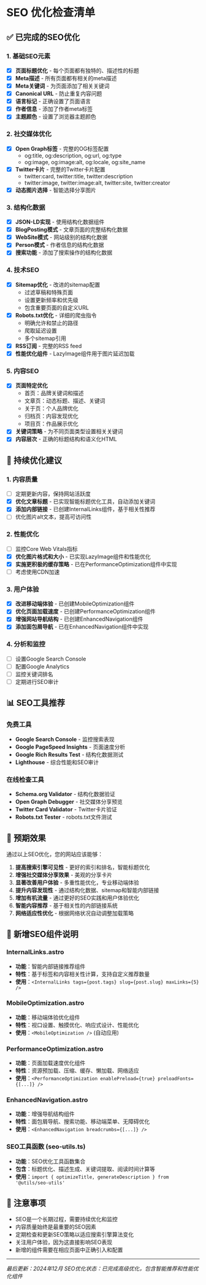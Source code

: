 # SEO 优化检查清单

## ✅ 已完成的SEO优化

### 1. 基础SEO元素
- [x] **页面标题优化** - 每个页面都有独特的、描述性的标题
- [x] **Meta描述** - 所有页面都有相关的meta描述
- [x] **Meta关键词** - 为页面添加了相关关键词
- [x] **Canonical URL** - 防止重复内容问题
- [x] **语言标记** - 正确设置了页面语言
- [x] **作者信息** - 添加了作者meta标签
- [x] **主题颜色** - 设置了浏览器主题颜色

### 2. 社交媒体优化
- [x] **Open Graph标签** - 完整的OG标签配置
  - og:title, og:description, og:url, og:type
  - og:image, og:image:alt, og:locale, og:site_name
- [x] **Twitter卡片** - 完整的Twitter卡片配置
  - twitter:card, twitter:title, twitter:description
  - twitter:image, twitter:image:alt, twitter:site, twitter:creator
- [x] **动态图片选择** - 智能选择分享图片

### 3. 结构化数据
- [x] **JSON-LD实现** - 使用结构化数据组件
- [x] **BlogPosting模式** - 文章页面的完整结构化数据
- [x] **WebSite模式** - 网站级别的结构化数据
- [x] **Person模式** - 作者信息的结构化数据
- [x] **搜索功能** - 添加了搜索操作的结构化数据

### 4. 技术SEO
- [x] **Sitemap优化** - 改进的sitemap配置
  - 过滤草稿和特殊页面
  - 设置更新频率和优先级
  - 包含重要页面的自定义URL
- [x] **Robots.txt优化** - 详细的爬虫指令
  - 明确允许和禁止的路径
  - 爬取延迟设置
  - 多个sitemap引用
- [x] **RSS订阅** - 完整的RSS feed
- [x] **性能优化组件** - LazyImage组件用于图片延迟加载

### 5. 内容SEO
- [x] **页面特定优化**
  - 首页：品牌关键词和描述
  - 文章页：动态标题、描述、关键词
  - 关于页：个人品牌优化
  - 归档页：内容发现优化
  - 项目页：作品展示优化
- [x] **关键词策略** - 为不同页面类型设置相关关键词
- [x] **内容层次** - 正确的标题结构和语义化HTML

## 🔄 持续优化建议

### 1. 内容质量
- [ ] 定期更新内容，保持网站活跃度
- [x] **优化文章标题** - 已实现智能标题优化工具，自动添加关键词
- [x] **添加内部链接** - 已创建InternalLinks组件，基于相关性推荐
- [ ] 优化图片alt文本，提高可访问性

### 2. 性能优化
- [ ] 监控Core Web Vitals指标
- [x] **优化图片格式和大小** - 已实现LazyImage组件和性能优化
- [x] **实施更积极的缓存策略** - 已在PerformanceOptimization组件中实现
- [ ] 考虑使用CDN加速

### 3. 用户体验
- [x] **改进移动端体验** - 已创建MobileOptimization组件
- [x] **优化页面加载速度** - 已创建PerformanceOptimization组件
- [x] **增强网站导航结构** - 已创建EnhancedNavigation组件
- [x] **添加面包屑导航** - 已在EnhancedNavigation组件中实现

### 4. 分析和监控
- [ ] 设置Google Search Console
- [ ] 配置Google Analytics
- [ ] 监控关键词排名
- [ ] 定期进行SEO审计

## 📊 SEO工具推荐

### 免费工具
- **Google Search Console** - 监控搜索表现
- **Google PageSpeed Insights** - 页面速度分析
- **Google Rich Results Test** - 结构化数据测试
- **Lighthouse** - 综合性能和SEO审计

### 在线检查工具
- **Schema.org Validator** - 结构化数据验证
- **Open Graph Debugger** - 社交媒体分享预览
- **Twitter Card Validator** - Twitter卡片验证
- **Robots.txt Tester** - robots.txt文件测试

## 🎯 预期效果

通过以上SEO优化，您的网站应该能够：

1. **提高搜索引擎可见性** - 更好的索引和排名，智能标题优化
2. **增强社交媒体分享效果** - 美观的分享卡片
3. **显著改善用户体验** - 多重性能优化，专业移动端体验
4. **提升内容发现性** - 通过结构化数据、sitemap和智能内部链接
5. **增加有机流量** - 通过更好的SEO实践和用户体验优化
6. **智能内容推荐** - 基于相关性的内部链接系统
7. **网络适应性优化** - 根据网络状况自动调整加载策略

## 🔧 新增SEO组件说明

### InternalLinks.astro
- **功能**：智能内部链接推荐组件
- **特性**：基于标签和内容相关性计算，支持自定义推荐数量
- **使用**：`<InternalLinks tags={post.tags} slug={post.slug} maxLinks={5} />`

### MobileOptimization.astro
- **功能**：移动端体验优化组件
- **特性**：视口设置、触摸优化、响应式设计、性能优化
- **使用**：`<MobileOptimization />` (自动应用)

### PerformanceOptimization.astro
- **功能**：页面加载速度优化组件
- **特性**：资源预加载、压缩、缓存、懒加载、网络适应
- **使用**：`<PerformanceOptimization enablePreload={true} preloadFonts={[...]} />`

### EnhancedNavigation.astro
- **功能**：增强导航结构组件
- **特性**：面包屑导航、搜索功能、移动端菜单、无障碍优化
- **使用**：`<EnhancedNavigation breadcrumbs={[...]} />`

### SEO工具函数 (seo-utils.ts)
- **功能**：SEO优化工具函数集合
- **包含**：标题优化、描述生成、关键词提取、阅读时间计算等
- **使用**：`import { optimizeTitle, generateDescription } from '@utils/seo-utils'`

## 📝 注意事项

- SEO是一个长期过程，需要持续优化和监控
- 内容质量始终是最重要的SEO因素
- 定期检查和更新SEO策略以适应搜索引擎算法变化
- 关注用户体验，因为这直接影响SEO表现
- 新增的组件需要在相应页面中正确引入和配置

---

*最后更新：2024年12月*
*SEO优化状态：已完成高级优化，包含智能推荐和性能优化组件*